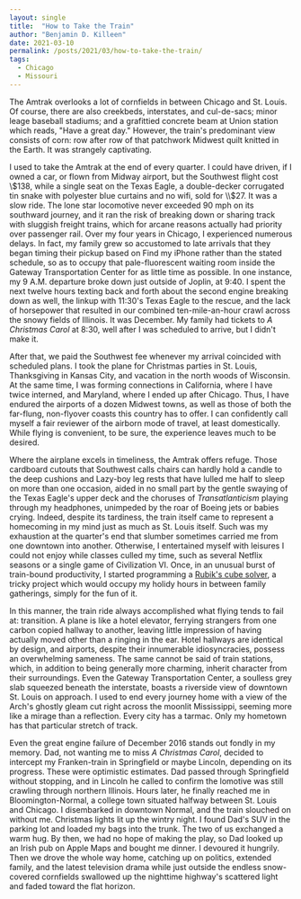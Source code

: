 ```yaml
---
layout: single
title:  "How to Take the Train"
author: "Benjamin D. Killeen"
date: 2021-03-10
permalink: /posts/2021/03/how-to-take-the-train/
tags:
  - Chicago
  - Missouri
---
```


The Amtrak overlooks a lot of cornfields in between Chicago and St. Louis. Of course, there are
also creekbeds, interstates, and cul-de-sacs; minor leage baseball stadiums; and a grafittied
concrete beam at Union station which reads, "Have a great day."  However, the train's predominant
view consists of corn: row after row of that patchwork Midwest quilt knitted in the Earth. It was
strangely captivating.

I used to take the Amtrak at the end of every quarter. I could have driven, if I owned a car, or
flown from Midway airport, but the Southwest flight cost \\$138, while a single seat on the Texas
Eagle, a double-decker corrugated tin snake with polyester blue curtains and no wifi, sold for
\\$27. It was a slow ride. The lone star locomotive never exceeded 90 mph on its southward journey,
and it ran the risk of breaking down or sharing track with sluggish freight trains, which for
arcane reasons actually had priority over passenger rail. Over my four years in Chicago, I
experienced numerous delays. In fact, my family grew so accustomed to late arrivals that they began
timing their pickup based on Find my iPhone rather than the stated schedule, so as to occupy that
pale-fluorescent waiting room inside the Gateway Transportation Center for as little time as
possible. In one instance, my 9 A.M. departure broke down just outside of Joplin, at 9:40. I
spent the next twelve hours texting back and forth about the second engine breaking down as well,
the linkup with 11:30's Texas Eagle to the rescue, and the lack of horsepower that resulted in our
combined ten-mile-an-hour crawl across the snowy fields of Illinois. It was December. My family had
tickets to *A Christmas Carol* at 8:30, well after I was scheduled to arrive, but I didn't make it.

After that, we paid the Southwest fee whenever my arrival coincided with scheduled plans. I took
the plane for Christmas parties in St. Louis, Thanksgiving in Kansas City, and vacation in the
north woods of Wisconsin. At the same time, I was forming connections in California, where I have
twice interned, and Maryland, where I ended up after Chicago. Thus, I have endured the airports of
a dozen Midwest towns, as well as those of both the far-flung, non-flyover coasts this country has
to offer. I can confidently call myself a fair reviewer of the airborn mode of travel, at least
domestically. While flying is convenient, to be sure, the experience leaves much to be desired.

Where the airplane excels in timeliness, the Amtrak offers refuge. Those cardboard cutouts that
Southwest calls chairs can hardly hold a candle to the deep cushions and Lazy-boy leg rests that
have lulled me half to sleep on more than one occasion, aided in no small part by the gentle
swaying of the Texas Eagle's upper deck and the choruses of *Transatlanticism* playing through my
headphones, unimpeded by the roar of Boeing jets or babies crying. Indeed, despite its tardiness,
the train itself came to represent a homecoming in my mind just as much as St. Louis itself. Such
was my exhaustion at the quarter's end that slumber sometimes carried me from one downtown into
another. Otherwise, I entertained myself with leisures I could not enjoy while classes culled my
time, such as several Netflix seasons or a single game of Civilization VI. Once, in an unusual
burst of train-bound productivity, I started programming a [Rubik's cube
solver](https://github.com/benjamindkilleen/functional-rubiks-solver), a tricky project which would
occupy my holidy hours in between family gatherings, simply for the fun of it.

In this manner, the train ride always accomplished what flying tends to fail at: transition. A
plane is like a hotel elevator, ferrying strangers from one carbon copied hallway to another,
leaving little impression of having actually moved other than a ringing in the ear. Hotel hallways
are identical by design, and airports, despite their innumerable idiosyncracies, possess an
overwhelming sameness. The same cannot be said of train stations, which, in addition to being
generally more charming, inherit character from their surroundings. Even the Gateway Transportation
Center, a soulless grey slab squeezed beneath the interstate, boasts a riverside view of downtown
St. Louis on approach. I used to end every journey home with a view of the Arch's ghostly gleam cut
right across the moonlit Mississippi, seeming more like a mirage than a reflection. Every city has
a tarmac. Only my hometown has that particular stretch of track.

Even the great engine failure of December 2016 stands out fondly in my memory. Dad, not wanting me
to miss *A Christmas Carol*, decided to intercept my Franken-train in Springfield or maybe Lincoln,
depending on its progress. These were optimistic estimates. Dad passed through Springfield without
stopping, and in Lincoln he called to confirm the lomotive was still crawling through northern
Illinois. Hours later, he finally reached me in Bloomington-Normal, a college town situated halfway
between St. Louis and Chicago. I disembarked in downtown Normal, and the train slouched on without
me. Christmas lights lit up the wintry night. I found Dad's SUV in the parking lot and loaded my
bags into the trunk. The two of us exchanged a warm hug. By then, we had no hope of making the
play, so Dad looked up an Irish pub on Apple Maps and bought me dinner. I devoured it
hungrily. Then we drove the whole way home, catching up on politics, extended family, and the
latest television drama while just outside the endless snow-covered cornfields swallowed up the
nighttime highway's scattered light and faded toward the flat horizon.
